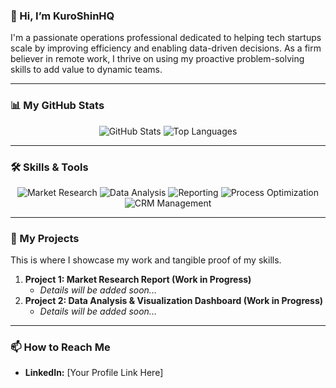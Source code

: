 ### 👋 Hi, I’m KuroShinHQ

I'm a passionate operations professional dedicated to helping tech startups scale by improving efficiency and enabling data-driven decisions. As a firm believer in remote work, I thrive on using my proactive problem-solving skills to add value to dynamic teams.

---

### 📊 My GitHub Stats

<p align="center">
  <img src="https://github-readme-stats.vercel.app/api?username=YOUR-NEW-USERNAME&show_icons=true&theme=gruvbox" alt="GitHub Stats" />
  <img src="https://github-readme-stats.vercel.app/api/top-langs/?username=YOUR-NEW-USERNAME&layout=compact&theme=gruvbox" alt="Top Languages" />
</p>

---

### 🛠️ Skills & Tools

<p align="center">
  <img alt="Market Research" src="https://img.shields.io/badge/Market_Research-C25283?style=for-the-badge&logo=knowledgebase&logoColor=white">
  <img alt="Data Analysis" src="https://img.shields.io/badge/Data_Analysis-00758F?style=for-the-badge&logo=microsoftexcel&logoColor=white">
  <img alt="Reporting" src="https://img.shields.io/badge/Reporting-43853D?style=for-the-badge&logo=googlesheets&logoColor=white">
  <img alt="Process Optimization" src="https://img.shields.io/badge/Process_Optimization-FFBF00?style=for-the-badge&logo=trello&logoColor=white">
  <img alt="CRM Management" src="https://img.shields.io/badge/CRM_Management-FF69B4?style=for-the-badge&logo=hubspot&logoColor=white">
</p>

---

### 📂 My Projects

This is where I showcase my work and tangible proof of my skills.

1.  **Project 1: Market Research Report (Work in Progress)**
    * *Details will be added soon...*
2.  **Project 2: Data Analysis & Visualization Dashboard (Work in Progress)**
    * *Details will be added soon...*

---

### 📫 How to Reach Me

* **LinkedIn:** [Your Profile Link Here]
